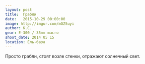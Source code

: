 ```yaml
---
layout: post
title:  Грабли
date:   2015-10-29 00:00:00
image: http://imgur.com/mGZSuyi
author: К.С.
gear: E-300 / 35mm macro
shoot_date: 2014 05 15
location: Ёль-база
---
```


Просто грабли, стоят возле стенки, отражают солнечный свет.

